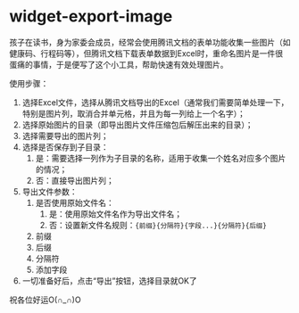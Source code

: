 # widget-export-image

孩子在读书，身为家委会成员，经常会使用腾讯文档的表单功能收集一些图片（如健康码、行程码等），但腾讯文档下载表单数据到Excel时，重命名图片是一件很蛋痛的事情，于是便写了这个小工具，帮助快速有效处理图片。

使用步骤：

1. 选择Excel文件，选择从腾讯文档导出的Excel（通常我们需要简单处理一下，特别是图片列，取消合并单元格，并且为每一列给上一个名字）；
2. 选择原始图片的目录（即导出图片文件压缩包后解压出来的目录）；
3. 选择需要导出的图片列；
4. 选择是否保存到子目录：
   1. 是：需要选择一列作为子目录的名称，适用于收集一个姓名对应多个图片的情况；
   2. 否：直接导出图片列；
5. 导出文件参数：
   1. 是否使用原始文件名：
      1. 是：使用原始文件名作为导出文件名；
      2. 否：设置新文件名规则：`{前缀}{分隔符}{字段...}{分隔符}{后缀}`
   2. 前缀
   3. 后缀
   4. 分隔符
   5. 添加字段
6. 一切准备好后，点击“导出”按钮，选择目录就OK了

祝各位好运O(∩_∩)O
